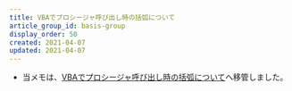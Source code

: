 ```yaml
---
title: VBAでプロシージャ呼び出し時の括弧について
article_group_id: basis-group
display_order: 50
created: 2021-04-07
updated: 2021-04-07
---
```

- 当メモは、[VBAでプロシージャ呼び出し時の括弧について](https://thinktwice.tech/it/vba/about_parentheses_when_calling_procedures_in_vba/)へ移管しました。